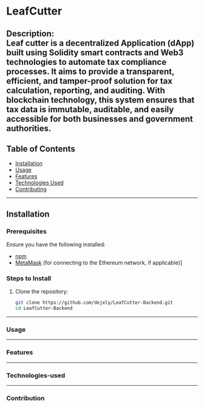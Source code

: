 # LeafCutter

**Description**:  
Leaf cutter is a decentralized Application (dApp) built using Solidity smart contracts and Web3 technologies to automate tax compliance processes. It aims to provide a transparent, efficient, and tamper-proof solution for tax calculation, reporting, and auditing. With blockchain technology, this system ensures that tax data is immutable, auditable, and easily accessible for both businesses and government authorities.
---

## Table of Contents

- [Installation](#Installation)
- [Usage](#Usage)
- [Features](#Features)
- [Technologies Used](#Technologies-used)
- [Contributing](#Contribution)

---

## Installation


### Prerequisites

Ensure you have the following installed:

- [npm](https://npmjs.com/)
- [MetaMask](https://metamask.io/) (for connecting to the Ethereum network, if applicable)]

### Steps to Install

1. Clone the repository:
   ```bash
   git clone https://github.com/dejely/LeafCutter-Backend.git
   cd LeafCutter-Backend

---
### Usage

---
### Features

---
### Technologies-used

---
### Contribution
